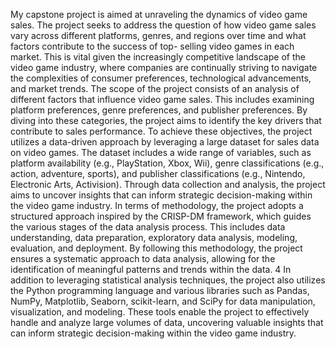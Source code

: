 My capstone project is aimed at unraveling the dynamics of video game sales. The
project seeks to address the question of how video game sales vary across different
platforms, genres, and regions over time and what factors contribute to the success of top-
selling video games in each market. This is vital given the increasingly competitive
landscape of the video game industry, where companies are continually striving to
navigate the complexities of consumer preferences, technological advancements, and
market trends.
The scope of the project consists of an analysis of different factors that influence
video game sales. This includes examining platform preferences, genre preferences, and
publisher preferences. By diving into these categories, the project aims to identify the key
drivers that contribute to sales performance.
To achieve these objectives, the project utilizes a data-driven approach by leveraging
a large dataset for sales data on video games. The dataset includes a wide range of
variables, such as platform availability (e.g., PlayStation, Xbox, Wii), genre
classifications (e.g., action, adventure, sports), and publisher classifications (e.g.,
Nintendo, Electronic Arts, Activision). Through data collection and analysis, the project
aims to uncover insights that can inform strategic decision-making within the video game
industry.
In terms of methodology, the project adopts a structured approach inspired by the
CRISP-DM framework, which guides the various stages of the data analysis process. This
includes data understanding, data preparation, exploratory data analysis, modeling,
evaluation, and deployment. By following this methodology, the project ensures a
systematic approach to data analysis, allowing for the identification of meaningful
patterns and trends within the data.
4
In addition to leveraging statistical analysis techniques, the project also utilizes the
Python programming language and various libraries such as Pandas, NumPy, Matplotlib,
Seaborn, scikit-learn, and SciPy for data manipulation, visualization, and modeling.
These tools enable the project to effectively handle and analyze large volumes of data,
uncovering valuable insights that can inform strategic decision-making within the video
game industry.
